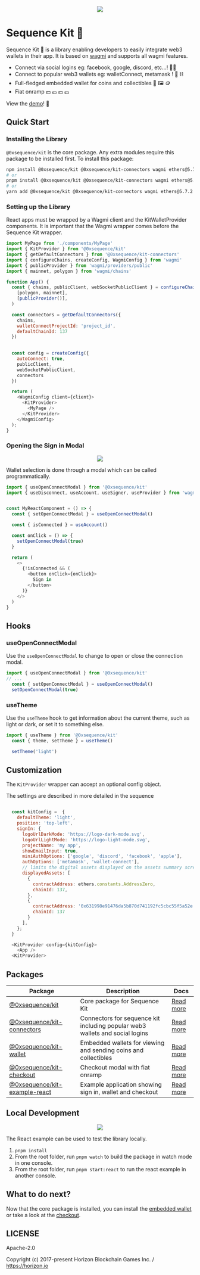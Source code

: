 <div align="center">
  <img src="https://raw.githubusercontent.com/0xsequence/kit/master/public/docs/kit-logo-in-one.png">
</div>

Sequence Kit 🧰
============

Sequence Kit 🧰 is a library enabling developers to easily integrate web3 wallets in their app. It is based on [wagmi](https://wagmi.sh/) and supports all wagmi features.

- Connect via social logins eg: facebook, google, discord, etc...! 🔐🪪
- Connect to popular web3 wallets eg: walletConnect, metamask ! 🦊 ⛓️
- Full-fledged embedded wallet for coins and collectibles  👛 🖼️ 🪙 
- Fiat onramp 💵 💶 💴 💷


View the [demo](https://0xsequence.github.io/kit)! 👀

## Quick Start
### Installing the Library
`@0xsequence/kit` is the core package. Any extra modules require this package to be installed first.
To install this package:

```bash
npm install @0xsequence/kit @0xsequence/kit-connectors wagmi ethers@5.7.2 viem 0xsequence
# or
pnpm install @0xsequence/kit @0xsequence/kit-connectors wagmi ethers@5.7.2 viem 0xsequence
# or
yarn add @0xsequence/kit @0xsequence/kit-connectors wagmi ethers@5.7.2 viem 0xsequence
```

### Setting up the Library
React apps must be wrapped by a Wagmi client and the KitWalletProvider components. It is important that the Wagmi wrapper comes before the Sequence Kit wrapper.


```js
import MyPage from './components/MyPage'
import { KitProvider } from '@0xsequence/kit'
import { getDefaultConnectors } from '@0xsequence/kit-connectors'
import { configureChains, createConfig, WagmiConfig } from 'wagmi'
import { publicProvider } from 'wagmi/providers/public'
import { mainnet, polygon } from 'wagmi/chains'

function App() {
  const { chains, publicClient, webSocketPublicClient } = configureChains(
    [polygon, mainnet],
    [publicProvider()],
  )

  const connectors = getDefaultConnectors({
    chains,
    walletConnectProjectId: 'project_id',
    defaultChainId: 137
  })

  
  const config = createConfig({
    autoConnect: true,
    publicClient,
    webSocketPublicClient,
    connectors
  })

  return (
    <WagmiConfig client={client}>
      <KitProvider>
        <MyPage />
      </KitProvider>
    </WagmiConfig>
  );
}
```
### Opening the Sign in Modal
<div align="center">
  <img src="public/docs/sign-in-modal.png">
</div>

Wallet selection is done through a modal which can be called programmatically.

```js
import { useOpenConnectModal } from '@0xsequence/kit'
import { useDisconnect, useAccount, useSigner, useProvider } from 'wagmi'


const MyReactComponent = () => {
  const { setOpenConnectModal } = useOpenConnectModal()

  const { isConnected } = useAccount()

  const onClick = () => {
    setOpenConnectModal(true)
  }

  return (
    <>
      {!isConnected && (
        <button onClick={onClick}>
          Sign in
        </button>
      )}
    </>
  )
}
```
## Hooks
### useOpenConnectModal
Use the `useOpenConnectModal` to change to open or close the connection modal.

```js
import { useOpenConnectModal } from '@0xsequence/kit'
// ...
  const { setOpenConnectModal } = useOpenConnectModal()
  setOpenConnectModal(true)

```

### useTheme
Use the `useTheme` hook to get information about the current theme, such as light or dark, or set it to something else.

```js
import { useTheme } from '@0xsequence/kit'
  const { theme, setTheme } = useTheme()

  setTheme('light')
```

## Customization
The `KitProvider` wrapper can accept an optional config object.

The settings are described in more detailed in the sequence

```js

  const kitConfig =  {
    defaultTheme: 'light',
    position: 'top-left',
    signIn: {
      logoUrlDarkMode: 'https://logo-dark-mode.svg',
      logoUrlLightMode: 'https://logo-light-mode.svg',
      projectName: 'my app',
      showEmailInput: true,
      miniAuthOptions: ['google', 'discord', 'facebook', 'apple'],
      authOptions: ['metamask', 'wallet-connect'],
      // limits the digital assets displayed on the assets summary screen
      displayedAssets: [
        {
          contractAddress: ethers.constants.AddressZero,
          chainId: 137,
        },
        {
          contractAddress: '0x631998e91476da5b870d741192fc5cbc55f5a52e',
          chainId: 137
        }
      ],
    };
  }

  <KitProvider config={kitConfig}>
    <App />
  <KitProvider>
```

## Packages

| Package  | Description | Docs |
| ------------- | ------------- | ------------- |
| [@0xsequence/kit](https://github.com/0xsequence/kit/tree/master/packages/kit)  | Core package for Sequence Kit  | [Read more](https://github.com/0xsequence/kit/blob/master/packages/kit/README.md)  |
| [@0xsequence/kit-connectors](https://github.com/0xsequence/kit/tree/master/packages/connectors)  | Connectors for sequence kit including popular web3 wallets and social logins  | [Read more](https://github.com/0xsequence/kit/blob/master/packages/connectors/README.md)  |
| [@0xsequence/kit-wallet](https://github.com/0xsequence/kit/tree/master/packages/wallet)  | Embedded wallets for viewing and sending coins and collectibles   | [Read more](https://github.com/0xsequence/kit/blob/master/packages/wallet/README.md)  |
| [@0xsequence/kit-checkout](https://github.com/0xsequence/kit/tree/master/packages/checkout)  | Checkout modal with fiat onramp | [Read more](https://github.com/0xsequence/kit/blob/master/packages/checkout/README.md)  |
| [@0xsequence/kit-example-react](https://github.com/0xsequence/kit/tree/master/examples/react)  | Example application showing sign in, wallet and checkout  | [Read more](https://github.com/0xsequence/kit/blob/master/examples/react/README.md)  |


## Local Development
<div align="center">
  <img src="public/docs/kit-demo.png">
</div>

The React example can be used to test the library locally.

1. `pnpm install`
2. From the root folder, run `pnpm watch` to build the package in watch mode in one console. 
3. From the root folder, run `pnpm start:react` to run the react example in another console.

## What to do next?
Now that the core package is installed, you can install the [embedded wallet](https://github.com/0xsequence/kit/tree/master/packages/wallet) or take a look at the [checkout](https://github.com/0xsequence/kit/tree/master/packages/checkout).

## LICENSE

Apache-2.0

Copyright (c) 2017-present Horizon Blockchain Games Inc. / https://horizon.io
